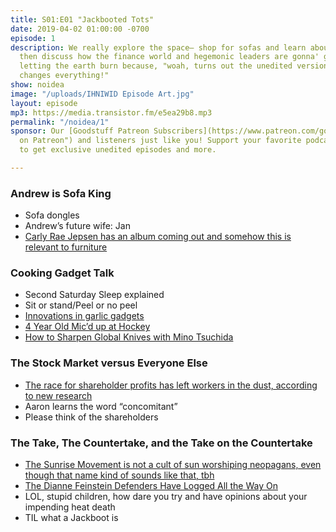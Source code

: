 ```yaml
---
title: S01:E01 "Jackbooted Tots"
date: 2019-04-02 01:00:00 -0700
episode: 1
description: We really explore the space— shop for sofas and learn about kitchen gadgets,
  then discuss how the finance world and hegemonic leaders are gonna' get away with
  letting the earth burn because, "woah, turns out the unedited version of this video
  changes everything!"
show: noidea
image: "/uploads/IHNIWID Episode Art.jpg"
layout: episode
mp3: https://media.transistor.fm/e5ea29b8.mp3
permalink: "/noidea/1"
sponsor: Our [Goodstuff Patreon Subscribers](https://www.patreon.com/goodstuff "Goodstuff
  on Patreon") and listeners just like you! Support your favorite podcasts directly
  to get exclusive unedited episodes and more.

---
```

### Andrew is Sofa King

* Sofa dongles
* Andrew’s future wife: Jan
* [Carly Rae Jepsen has an album coming out and somehow this is relevant to furniture](https://youtu.be/xP4v3PYDa2A)

### Cooking Gadget Talk

* Second Saturday Sleep explained
* Sit or stand/Peel or no peel
* [Innovations in garlic gadgets](https://www.epicurious.com/expert-advice/leave-the-peel-on-when-you-use-a-garlic-press-article/amp)
* [4 Year Old Mic’d up at Hockey](https://youtu.be/A3-L3YwU-iQ)
* [How to Sharpen Global Knives with Mino Tsuchida](https://www.youtube.com/watch?v=te1KIpGyz-4)

### The Stock Market versus Everyone Else

* [The race for shareholder profits has left workers in the dust, according to new research](https://www.washingtonpost.com/us-policy/2019/02/25/race-shareholder-profits-has-left-workers-dust-according-new-research/)
* Aaron learns the word “concomitant”
* Please think of the shareholders

### The Take, The Countertake, and the Take on the Countertake

* [The Sunrise Movement is not a cult of sun worshiping neopagans, even though that name kind of sounds like that, tbh](https://www.sunrisemovement.org/)
* [The Dianne Feinstein Defenders Have Logged All the Way On](https://splinternews.com/the-dianne-feinstein-defenders-have-logged-all-the-way-1832876271)
* LOL, stupid children, how dare you try and have opinions about your impending heat death
* TIL what a Jackboot is